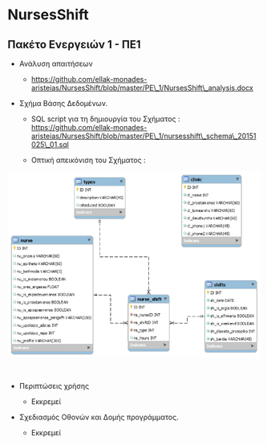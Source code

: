 NursesShift
===========

Πακέτο Ενεργειών 1 - ΠΕ1
------------------------

-   Ανάλυση απαιτήσεων

    -   https://github.com/ellak-monades-aristeias/NursesShift/blob/master/PE\_1/NursesShift\_analysis.docx

-   Σχήμα Βάσης Δεδομένων.

    -   SQL script για τη δημιουργία του Σχήματος :
        https://github.com/ellak-monades-aristeias/NursesShift/blob/master/PE\_1/nursesshift\_schema\_20151025\_01.sql

    -   Οπτική απεικόνιση του Σχήματος :

![](<https://github.com/ellak-monades-aristeias/NursesShift/blob/master/PE_1/nursesshift_schema_20151006_01.png>)

 

-   Περιπτώσεις χρήσης

    -   Εκκρεμεί

-   Σχεδιασμός Οθονών και Δομής προγράμματος.

    -   Εκκρεμεί

 
